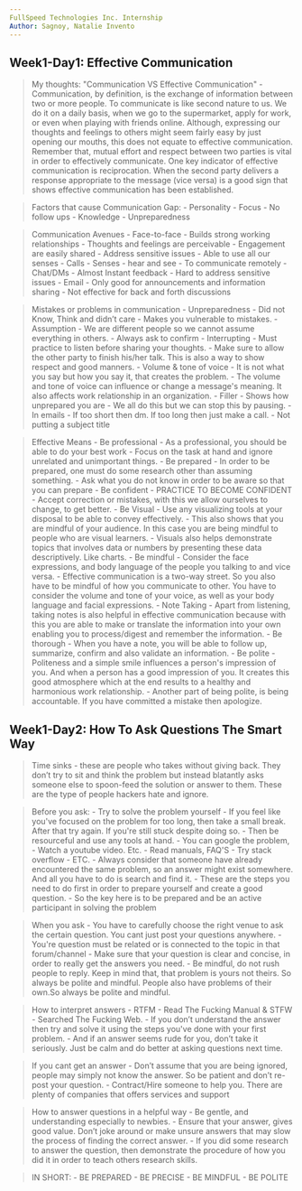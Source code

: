 ```yaml
---
FullSpeed Technologies Inc. Internship
Author: Sagnoy, Natalie Invento
---
```



## Week1-Day1: Effective Communication

> My thoughts: "Communication VS Effective Communication"
        - Communication, by definition, is the exchange of information between two 
          or more people. To communicate is like second nature to us. We do 
          it on a daily basis, when we go to the supermarket, apply for work, or 
          even when playing with friends online. Although, expressing our thoughts and 
          feelings to others might seem fairly easy by just opening our mouths,
          this does not equate to effective communication. Remember that, mutual 
          effort and respect between two parties is vital in order to effectively communicate.
          One key indicator of effective communication is reciprocation. When the 
          second party delivers a response appropriate to the message (vice versa) 
          is a good sign that shows effective communication has been established.

> Factors that cause Communication Gap:
	-   Personality
	-   Focus
	-   No follow ups
	-   Knowledge
	-   Unpreparedness

> Communication Avenues
	-   Face-to-face
		-   Builds strong working relationships
		-   Thoughts and feelings are perceivable
		-   Engagement are easily shared
		-   Address sensitive issues
		-   Able to use all our senses
	-  Calls
		-   Senses - hear and see
		-   To communicate remotely
	-  Chat/DMs
		-   Almost Instant feedback
		-   Hard to address sensitive issues
	-  Email
		-   Only good for announcements and information sharing
		-   Not effective for back and forth discussions

> Mistakes or problems in communication
	-   Unpreparedness
		-   Did not Know, Think and didn’t care
		-   Makes you vulnerable to mistakes.
	-   Assumption
		-   We are different people so we cannot assume everything in others.
		-   Always ask to confirm
	-   Interrupting
		-   Must practice to listen before sharing your thoughts.
		-   Make sure to allow the other party to finish his/her talk. 
                    This is also a way to show respect and good manners.
	-   Volume & tone of voice
		-   It is not what you say but how you say it, that creates the problem.
		-   The volume and tone of voice can influence or change a message's meaning. 
                    It also affects work relationship in an organization.
	-   Filler
		-   Shows how unprepared you are
		-   We all do this but we can stop this by pausing.
	-   In emails
		-   If too short then dm. If too long then just make a call.
		-   Not putting a subject title

> Effective Means
	-   Be professional
		-   As a professional, you should be able to do your best work
		-   Focus on the task at hand and ignore unrelated and unimportant things.
	-   Be prepared
		-   In order to be prepared, one must do some research other 
                    than assuming something.
		-   Ask what you do not know in order to be aware so that you can prepare
	-   Be confident
		-   PRACTICE TO BECOME CONFIDENT
		-   Accept correction or mistakes, with this we allow ourselves to change,
                     to get better.
	-   Be Visual
		-   Use any visualizing tools at your disposal to be able to convey effectively.
		-   This also shows that you are mindful of your audience. In this case you are 
                    being mindful to people who are visual learners.
		-   Visuals also helps demonstrate topics that involves data or numbers 
                    by presenting these data descriptively. Like charts.
	-   Be mindful
		-   Consider the face expressions, and body language of the 
                    people you talking to and vice versa.
		-   Effective communication is a two-way street. So you also 
                     have to be mindful of how you communicate to other. You have to 
                    consider the volume and tone of your voice, as well as your body 
                    language and facial expressions.
	-   Note Taking
		-   Apart from listening, taking notes is also helpful in effective 
                  communication because with this you are able to make or translate 
                    the information into your own enabling you to process/digest 
                    and remember the information.
	-   Be thorough
		-   When you have a note, you will be able to follow up, summarize, 
                    confirm and also validate an information.
	-   Be polite
		-   Politeness and a simple smile influences a person's impression of you. 
                   And when a person has a good impression of you. It creates this good 
                 atmosphere which at the end results to a healthy and harmonious work relationship.
		-   Another part of being polite, is  being accountable. 
                    If you have committed a mistake then apologize.   
                    
                    
                    

## Week1-Day2: How To Ask Questions The Smart Way

> Time sinks 
                - these are people who takes without giving back. They don’t 
                  try to sit and think the problem but instead blatantly asks someone else 
                  to spoon-feed the solution or answer to them. These are the type of people 
                  hackers hate and ignore.

> Before you ask:
		-   Try to solve the problem yourself
		-   If you feel like you've focused on the problem for too long, 
                    then take a small break. After that try again. If you're still stuck 
                    despite doing so.
		-   Then be resourceful and use any tools at hand.
		-   You can google the problem,
		-   Watch a youtube video. Etc.
		-   Read manuals, FAQ'S
		-   Try stack overflow
		-   ETC.
		-   Always consider that someone have already encountered the same 
                    problem, so an answer might exist somewhere. And all you have to do 
                    is search and find it.
		-   These are the steps you need to do first in order to prepare yourself 
                    and create a good question.
		-   So the key here is to be prepared and be an active participant 
                    in solving the problem

> When you ask
		-   You have to carefully choose the right venue to ask the certain question. 
                    You cant just post your questions anywhere.
		-   You're question must be related or is connected to the topic in that 
                    forum/channel
		-   Make sure that your question is clear and concise, in order to 
                    really get the answers you need.
		-   Be mindful, do not rush people to reply. Keep in mind that, that 
                    problem is yours not theirs. So always be polite and mindful. 
                    People also have problems of their own.So always be polite and mindful.

>  How to interpret answers
		-   RTFM -  Read The Fucking Manual & STFW - Searched The Fucking Web.
		-   If you don’t understand the answer then try and solve it using the 
                    steps you've done with your first problem.
		-   And if an answer seems rude for you, don’t take it seriously. Just be 
                    calm and do better at asking questions next time.

> If you cant get an answer
		-   Don’t assume that you are being ignored, people may simply 
                    not know the answer. So be patient and don’t re-post your question.
		-   Contract/Hire someone to help you. There are plenty of companies 
                    that offers  services and support

> How  to answer questions in a helpful way
		-   Be gentle, and understanding especially to newbies.
		-   Ensure that your answer, gives good value. Don’t joke around 
                    or make unsure answers that may slow the process of finding the 
                    correct answer.
		-   If you did some research to answer the question, then demonstrate 
                    the procedure of how you did it in order to teach others research skills.

> IN SHORT:
		-   BE PREPARED
		-   BE PRECISE
		-   BE MINDFUL
		-   BE POLITE 




